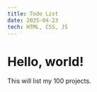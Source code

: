 ```yaml
---
title: Todo List
date: 2025-04-23
tech: HTML, CSS, JS
---
```


<h1>Hello, world!</h1>
<p>This will list my 100 projects.</p>
